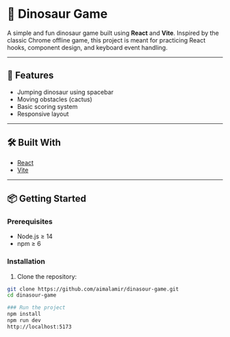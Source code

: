 # 🦖 Dinosaur Game

A simple and fun dinosaur game built using **React** and **Vite**. Inspired by the classic Chrome offline game, this project is meant for practicing React hooks, component design, and keyboard event handling.

---

## 🚀 Features

- Jumping dinosaur using spacebar
- Moving obstacles (cactus)
- Basic scoring system
- Responsive layout

---

## 🛠️ Built With

- [React](https://reactjs.org/)
- [Vite](https://vitejs.dev/)

---

## 📦 Getting Started

### Prerequisites

- Node.js ≥ 14
- npm ≥ 6

### Installation

1. Clone the repository:

```bash
git clone https://github.com/aimalamir/dinasour-game.git
cd dinasour-game

### Run the project
npm install
npm run dev
http://localhost:5173
